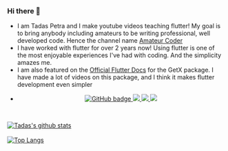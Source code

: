 ### Hi there 👋

- I am Tadas Petra and I make youtube videos teaching flutter! My goal is to bring anybody including amateurs to be writing professional, well developed code. Hence the channel name [Amateur Coder](https://www.youtube.com/amateurcoder)
- I have worked with flutter for over 2 years now! Using flutter is one of the most enjoyable experiences I've had with coding. And the simplicity amazes me.
- I am also featured on the [Official Flutter Docs](https://flutter.dev/docs/development/data-and-backend/state-mgmt/options#getx) for the GetX package. I have made a lot of videos on this package, and I think it makes flutter development even simpler
- <p align="center">
  <a href="https://github.com/tadaspetra?tab=followers">
    <img src="https://img.shields.io/github/followers/tadaspetra?label=Followers&logo=GitHub&style=for-the-badge" alt="GitHub badge" />
  </a>
  <a href="http://twitter.com/tadaspetra">
    <img src="https://img.shields.io/twitter/follow/tadaspetra?label=Twitter&logo=twitter&style=for-the-badge" />
  </a>
  <a href="https://discord.gg/CPwSezC">
    <img src="https://img.shields.io/discord/699608417039286293?logo=discord&style=for-the-badge" />
  </a>
  <a href="http://youtube.com/amateurcoder?sub_confirmation=1">
    <img src="https://img.shields.io/youtube/views/2IzRSHT5Hw8?label=YouTube&logo=YouTube&style=for-the-badge" />
  </a>
</p>

</br>

[![Tadas's github stats](https://github-readme-stats.vercel.app/api?username=tadaspetra&count_private=true&theme=buefy&show_icons=true)](https://github.com/tadaspetra)
</br>
</br>
[![Top Langs](https://github-readme-stats.vercel.app/api/top-langs/?username=tadaspetra&layout=compact)](https://github.com/tadaspetra/)
